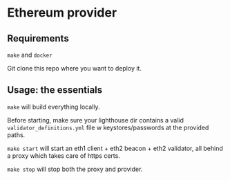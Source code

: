# Ethereum provider

## Requirements

`make` and `docker`

Git clone this repo where you want to deploy it.

## Usage: the essentials

`make` will build everything locally.

Before starting, make sure your lighthouse dir contains a valid `validator_definitions.yml` file w keystores/passwords at the provided paths.

`make start` will start an eth1 client + eth2 beacon + eth2 validator, all behind a proxy which takes care of https certs.

`make stop` will stop both the proxy and provider.
